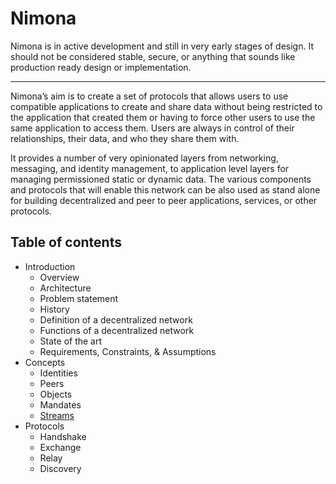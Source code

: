# Nimona

Nimona is in active development and still in very early stages of design.
It should not be considered stable, secure, or anything that sounds like
production ready design or implementation.

---

Nimona’s aim is to create a set of protocols that allows users to use
compatible applications to create and share data without being restricted
to the application that created them or having to force other users to use
the same application to access them. Users are always in control of their
relationships, their data, and who they share them with.

It provides a number of very opinionated layers from networking, messaging,
and identity management, to application level layers for managing permissioned
static or dynamic data. The various components and protocols that will enable
this network can be also used as stand alone for building decentralized and
peer to peer applications, services, or other protocols.

## Table of contents

* Introduction
  * Overview
  * Architecture
  * Problem statement
  * History
  * Definition of a decentralized network
  * Functions of a decentralized network
  * State of the art
  * Requirements, Constraints, & Assumptions
* Concepts
  * Identities
  * Peers
  * Objects
  * Mandates
  * [Streams](concepts-streams.md)
* Protocols
  * Handshake
  * Exchange
  * Relay
  * Discovery
